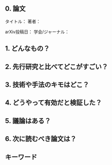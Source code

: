 ## 0. 論文
タイトル：[]()
著者：

arXiv投稿日：
学会/ジャーナル：

## 1. どんなもの？

## 2. 先行研究と比べてどこがすごい？

## 3. 技術や手法のキモはどこ？

## 4. どうやって有効だと検証した？

## 5. 議論はある？

## 6. 次に読むべき論文は？

## キーワード
